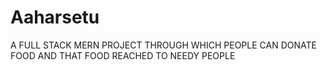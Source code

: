 # Aaharsetu
A FULL STACK MERN PROJECT THROUGH WHICH PEOPLE CAN DONATE FOOD AND THAT FOOD REACHED TO NEEDY PEOPLE
